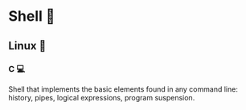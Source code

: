 # Shell :shell:
## Linux :penguin:
### C :computer:

Shell that implements the basic elements found in any command line: history, pipes, logical expressions, program suspension.
